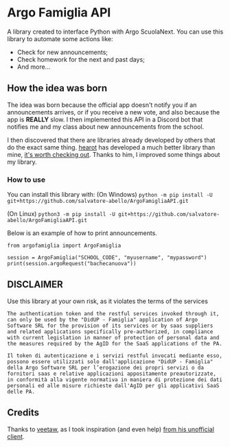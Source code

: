 # Argo Famiglia API
A library created to interface Python with Argo ScuolaNext.
You can use this library to automate some actions like:
- Check for new announcements;
- Check homework for the next and past days;
- And more...

## How the idea was born
The idea was born because the official app doesn't notify you if an announcements arrives, or if you receive a new vote, and also because the app is **REALLY** slow.
I then implemented this API in a Discord bot that notifies me and my class about new announcements from the school.

I then discovered that there are libraries already developed by others that do the exact same thing. [hearot](https://github.com/hearot/) has developed a much better library than mine, [it's worth checking out](https://github.com/hearot/ArgoScuolaNext). Thanks to him, I improved some things about my library.

### How to use
You can install this library with:
(On Windows)
`python -m pip install -U git+https://github.com/salvatore-abello/ArgoFamigliaAPI.git`

(On Linux)
`python3 -m pip install -U git+https://github.com/salvatore-abello/ArgoFamigliaAPI.git`

Below is an example of how to print announcements.
```
from argofamiglia import ArgoFamiglia

session = ArgoFamiglia("SCHOOL_CODE", "myusername", "mypassword")
print(session.argoRequest("bachecanuova"))
```

## DISCLAIMER
Use this library at your own risk, as it violates the terms of the services

```The authentication token and the restful services invoked through it, can only be used by the "DidUP - Famiglia" application of Argo Software SRL for the provision of its services or by saas suppliers and related applications specifically pre-authorized, in compliance with current legislation in manner of protection of personal data and the measures required by the AgID for the SaaS applications of the PA.```

```Il token di autenticazione e i servizi restful invocati mediante esso, possono essere utilizzati solo dall'applicazione "DidUP - Famiglia" della Argo Software SRL per l’erogazione dei propri servizi o da fornitori saas e relative applicazioni appositamente preautorizzate, in conformità alla vigente normativa in maniera di protezione dei dati personali ed alle misure richieste dall'AgID per gli applicativi SaaS delle PA.```

## Credits
Thanks to [veetaw](https://github.com/veetaw/), as I took inspiration (and even help) [from his unofficial client](https://github.com/veetaw/argo-scuolanext-dart).







